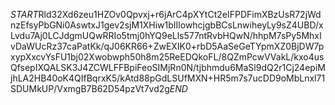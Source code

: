 $START$Rld32Xd6zeu1HZOv0Qpvxj+r6jArC4pXYtCt2eIFPDFimXBzUsR72jWdnzEfsyPbGNi0AswtxJ1gev2sjM1XHiw1bIIlowhcjgbBCsLnwiheyLy9sZ4UBD/xLvdu7Aj0LCJdgmUQwRRIo5tmj0hYQ9eLls577ntRvbHQwN/hhpM7sPy5MhxIvDaWUcRz37caPatKk/qJ06KR66+ZwEXIK0+rbD5AaSeGeTYpmXZ0BjDW7pxypXxcvYsFU1bj02Xwobwph50h8m25ReEDQkoFL/8QZmPcwVVakL/kxo4usQfsepIXQALSK3J4ZCWLFFBpiFeoSIMjRn0N/tjbhmdu6MaSl9dQ2r1Cj24epiMjhLA2HB40oK4QIfBqrxK5/kAtd88pGdLSUfMXN+HR5m7s7ucDD9oMbLnxl71SDUMkUP/VxmgB7B62D54pzVt7vd2g$END$